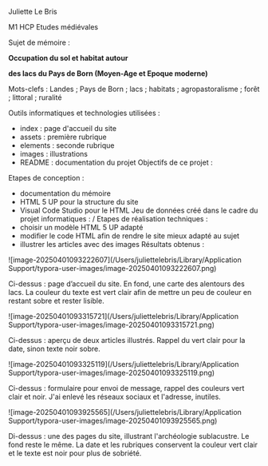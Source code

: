 Juliette Le Bris

M1 HCP Etudes médiévales



Sujet de mémoire : 

**Occupation du sol et habitat autour** 

**des lacs du Pays de Born (Moyen-Age et Epoque moderne)**



Mots-clefs : Landes ; Pays de Born ; lacs ; habitats ; agropastoralisme ; forêt ; littoral ; ruralité



Outils informatiques et technologies utilisées : 
- index : page d'accueil du site
- assets : première rubrique
- elements : seconde rubrique
- images : illustrations
- README : documentation du projet
Objectifs de ce projet :

Etapes de conception :
- documentation du mémoire
- HTML 5 UP pour la structure du site
- Visual Code Studio pour le HTML
Jeu de données créé dans le cadre du projet informatiques :
/
Etapes de réalisation techniques :
- choisir un modèle HTML 5 UP adapté
- modifier le code HTML afin de rendre le site mieux adapté au sujet
- illustrer les articles avec des images
Résultats obtenus :



![image-20250401093222607](/Users/juliettelebris/Library/Application Support/typora-user-images/image-20250401093222607.png)

Ci-dessus : page d’accueil du site. En fond, une carte des alentours des lacs. La couleur du texte est vert clair afin de mettre un peu de couleur en restant sobre et rester lisible.

![image-20250401093315721](/Users/juliettelebris/Library/Application Support/typora-user-images/image-20250401093315721.png)  

Ci-dessus : aperçu de deux articles illustrés. Rappel du vert clair pour la date, sinon texte noir sobre.

![image-20250401093325119](/Users/juliettelebris/Library/Application Support/typora-user-images/image-20250401093325119.png)

Ci-dessus : formulaire pour envoi de message, rappel des couleurs vert clair et noir.  J'ai enlevé les réseaux sociaux et l'adresse, inutiles.

![image-20250401093925565](/Users/juliettelebris/Library/Application Support/typora-user-images/image-20250401093925565.png)

Di-dessus : une des pages du site, illustrant l'archéologie sublacustre. Le fond reste le même. La date et les rubriques conservent la couleur vert clair et le texte est noir pour plus de sobriété.